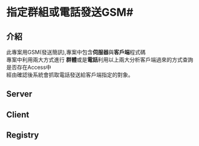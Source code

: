 # 指定群組或電話發送GSM#

## 介紹

此專案用GSM(發送簡訊),專案中包含**伺服器**與**客戶端**程式碼<br>
專案中利用兩大方式進行
**群體**或是**電話**利用以上兩大分析客戶端過來的方式查詢是否存在Access中<br>
經由確認後系統會抓取電話發送給客戶端指定的對象。

## Server
		

	
	
## Client 



## Registry